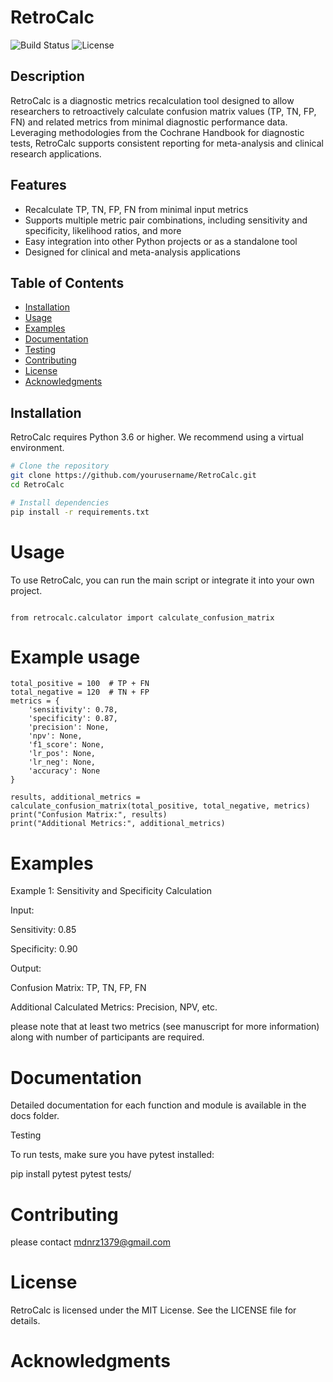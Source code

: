 
# RetroCalc
![Build Status](https://img.shields.io/github/workflow/status/mdnx/RetroCalc/CI)
![License](https://img.shields.io/github/license/mdnx/RetroCalc)

## Description
RetroCalc is a diagnostic metrics recalculation tool designed to allow researchers to retroactively calculate confusion matrix values (TP, TN, FP, FN) and related metrics from minimal diagnostic performance data. Leveraging methodologies from the Cochrane Handbook for diagnostic tests, RetroCalc supports consistent reporting for meta-analysis and clinical research applications.

## Features
- Recalculate TP, TN, FP, FN from minimal input metrics
- Supports multiple metric pair combinations, including sensitivity and specificity, likelihood ratios, and more
- Easy integration into other Python projects or as a standalone tool
- Designed for clinical and meta-analysis applications

## Table of Contents
- [Installation](#installation)
- [Usage](#usage)
- [Examples](#examples)
- [Documentation](#documentation)
- [Testing](#testing)
- [Contributing](#contributing)
- [License](#license)
- [Acknowledgments](#acknowledgments)

## Installation
RetroCalc requires Python 3.6 or higher. We recommend using a virtual environment.

```bash
# Clone the repository
git clone https://github.com/yourusername/RetroCalc.git
cd RetroCalc

# Install dependencies
pip install -r requirements.txt
```
# Usage



To use RetroCalc, you can run the main script or integrate it into your own project.
```

from retrocalc.calculator import calculate_confusion_matrix
```
# Example usage
```
total_positive = 100  # TP + FN
total_negative = 120  # TN + FP
metrics = {
    'sensitivity': 0.78,
    'specificity': 0.87,
    'precision': None,
    'npv': None,
    'f1_score': None,
    'lr_pos': None,
    'lr_neg': None,
    'accuracy': None
}

results, additional_metrics = calculate_confusion_matrix(total_positive, total_negative, metrics)
print("Confusion Matrix:", results)
print("Additional Metrics:", additional_metrics)
```
# Examples

Example 1: Sensitivity and Specificity Calculation

Input:

Sensitivity: 0.85

Specificity: 0.90


Output:

Confusion Matrix: TP, TN, FP, FN

Additional Calculated Metrics: Precision, NPV, etc.

please note that at least two metrics (see manuscript for more information) along with number of participants are required. 

# Documentation

Detailed documentation for each function and module is available in the docs folder.

Testing

To run tests, make sure you have pytest installed:

pip install pytest
pytest tests/

# Contributing

please contact mdnrz1379@gmail.com 

# License

RetroCalc is licensed under the MIT License. See the LICENSE file for details.

# Acknowledgments



